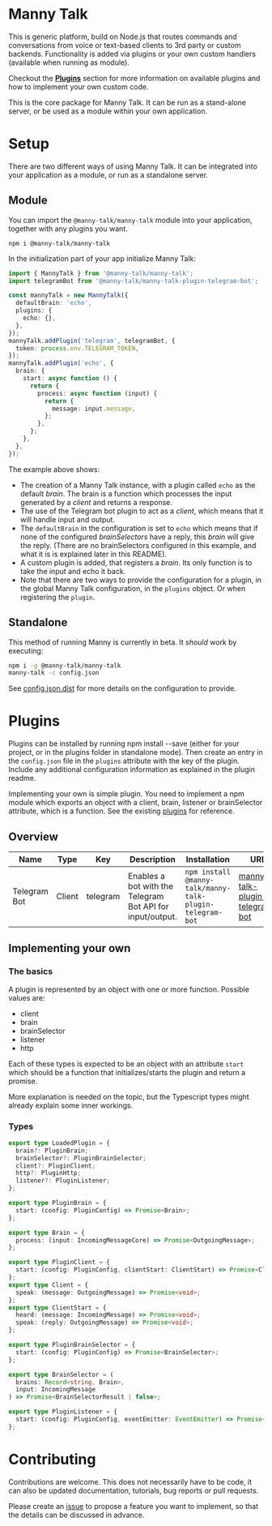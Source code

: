 # Manny Talk

This is generic platform, build on Node.js that routes commands and conversations from voice or text-based clients to 3rd party or custom backends. Functionality is added via plugins or your own custom handlers (available when running as module).

Checkout the [**Plugins**](#Plugins) section for more information on available plugins and how to implement your own custom code.

This is the core package for Manny Talk. It can be run as a stand-alone server,
or be used as a module within your own application.

# Setup

There are two different ways of using Manny Talk. It can be integrated into your application
as a module, or run as a standalone server.

## Module

You can import the `@manny-talk/manny-talk` module into your application, together with any
plugins you want.

    npm i @manny-talk/manny-talk

In the initialization part of your app initialize Manny Talk:

```typescript
import { MannyTalk } from '@manny-talk/manny-talk';
import telegramBot from '@manny-talk/manny-talk-plugin-telegram-bot';

const mannyTalk = new MannyTalk({
  defaultBrain: 'echo',
  plugins: {
    echo: {},
  },
});
mannyTalk.addPlugin('telegram', telegramBot, {
  token: process.env.TELEGRAM_TOKEN,
});
mannyTalk.addPlugin('echo', {
  brain: {
    start: async function () {
      return {
        process: async function (input) {
          return {
            message: input.message,
          };
        },
      };
    },
  },
});
```

The example above shows:

- The creation of a Manny Talk instance, with a plugin called `echo` as the default _brain_.
  The brain is a function which processes the input generated by a _client_ and returns a
  response.
- The use of the Telegram bot plugin to act as a _client_, which means that it will handle input and output.
- The `defaultBrain` in the configuration is set to `echo` which means that if none of the configured _brainSelectors_ have a reply, this _brain_ will give the reply. (There are no brainSelectors configured in this example, and what it is is explained later in this README).
- A custom plugin is added, that registers a _brain_. Its only function is to take the input
  and echo it back.
- Note that there are two ways to provide the configuration for a plugin, in the global Manny Talk
  configuration, in the `plugins` object. Or when registering the `plugin`.

## Standalone

This method of running Manny is currently in beta. It _should_ work by executing:

```bash
npm i -g @manny-talk/manny-talk
manny-talk -c config.json
```

See [config.json.dist](config.json.dist) for more details on the configuration to
provide.

# Plugins

Plugins can be installed by running npm install --save <plugin-package-name> (either for your project, or in the plugins folder in standalone mode). Then create an entry in the `config.json` file in the `plugins` attribute with the key of the plugin. Include any additional configuration information as explained in the plugin readme.

Implementing your own is simple plugin. You need to implement a npm module which exports an object with a client, brain, listener or brainSelector attribute, which is a function. See the existing [plugins](https://github.com/daangemist/manny-talk/tree/main/packages) for reference.

## Overview

| Name         | Type   | Key      | Description                                               | Installation                                             | URL                                                                                                                          |
| ------------ | ------ | -------- | --------------------------------------------------------- | -------------------------------------------------------- | ---------------------------------------------------------------------------------------------------------------------------- |
| Telegram Bot | Client | telegram | Enables a bot with the Telegram Bot API for input/output. | `npm install @manny-talk/manny-talk-plugin-telegram-bot` | [manny-talk-plugin-telegram-bot](https://github.com/daangemist/manny-talk/tree/main/packages/manny-talk-plugin-telegram-bot) |

## Implementing your own

### The basics

A plugin is represented by an object with one or more function. Possible values are:

- client
- brain
- brainSelector
- listener
- http

Each of these types is expected to be an object with an attribute `start` which should be a function that initializes/starts the plugin and return a promise.

More explanation is needed on the topic, but the Typescript types might already explain some inner workings.

### Types

```typescript
export type LoadedPlugin = {
  brain?: PluginBrain;
  brainSelector?: PluginBrainSelector;
  client?: PluginClient;
  http?: PluginHttp;
  listener?: PluginListener;
};

export type PluginBrain = {
  start: (config: PluginConfig) => Promise<Brain>;
};

export type Brain = {
  process: (input: IncomingMessageCore) => Promise<OutgoingMessage>;
};

export type PluginClient = {
  start: (config: PluginConfig, clientStart: ClientStart) => Promise<Client>;
};
export type Client = {
  speak: (message: OutgoingMessage) => Promise<void>;
};
export type ClientStart = {
  heard: (message: IncomingMessage) => Promise<void>;
  speak: (reply: OutgoingMessage) => Promise<void>;
};

export type PluginBrainSelector = {
  start: (config: PluginConfig) => Promise<BrainSelector>;
};

export type BrainSelector = (
  brains: Record<string, Brain>,
  input: IncomingMessage
) => Promise<BrainSelectorResult | false>;

export type PluginListener = {
  start: (config: PluginConfig, eventEmitter: EventEmitter) => Promise<void>;
};
```

# Contributing

Contributions are welcome. This does not necessarily have to be code, it can also be updated documentation, tutorials, bug reports or pull requests.

Please create an [issue](https://github.com/daangemist/manny-talk/issues/new/choose) to propose a feature you want to implement, so that the details can be discussed in advance.
